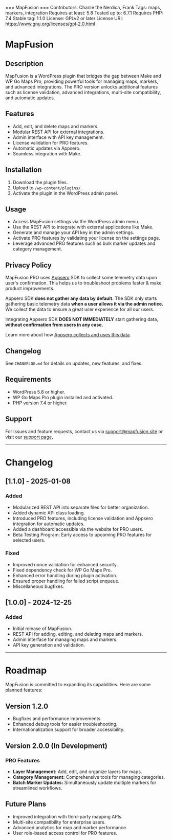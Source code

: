 === MapFusion ===
Contributors: Charlie the Nerdica, Frank
Tags: maps, markers, integration
Requires at least: 5.8
Tested up to: 6.7.1
Requires PHP: 7.4
Stable tag: 1.1.0
License: GPLv2 or later
License URI: https://www.gnu.org/licenses/gpl-2.0.html

# MapFusion

## Description
MapFusion is a WordPress plugin that bridges the gap between Make and WP Go Maps Pro, providing powerful tools for managing maps, markers, and advanced integrations. The PRO version unlocks additional features such as license validation, advanced integrations, multi-site compatibility, and automatic updates.

## Features
- Add, edit, and delete maps and markers.
- Modular REST API for external integrations.
- Admin interface with API key management.
- License validation for PRO features.
- Automatic updates via Appsero.
- Seamless integration with Make.

## Installation
1. Download the plugin files.
2. Upload to `/wp-content/plugins/`.
3. Activate the plugin in the WordPress admin panel.

## Usage
- Access MapFusion settings via the WordPress admin menu.
- Use the REST API to integrate with external applications like Make.
- Generate and manage your API key in the admin settings.
- Activate PRO features by validating your license on the settings page.
- Leverage advanced PRO features such as bulk marker updates and category management.

## Privacy Policy
MapFusion PRO uses [Appsero](https://appsero.com) SDK to collect some telemetry data upon user's confirmation. This helps us to troubleshoot problems faster & make product improvements.

Appsero SDK **does not gather any data by default.** The SDK only starts gathering basic telemetry data **when a user allows it via the admin notice.** We collect the data to ensure a great user experience for all our users.

Integrating Appsero SDK **DOES NOT IMMEDIATELY** start gathering data, **without confirmation from users in any case.**

Learn more about how [Appsero collects and uses this data](https://appsero.com/privacy-policy/).

## Changelog
See `CHANGELOG.md` for details on updates, new features, and fixes.

## Requirements
- WordPress 5.8 or higher.
- WP Go Maps Pro plugin installed and activated.
- PHP version 7.4 or higher.

## Support
For issues and feature requests, contact us via [support@mapfusion.site](mailto:support@mapfusion.site) or visit our [support page](https://mapfusion.site/support).

---

# Changelog

## [1.1.0] - 2025-01-08
### Added
- Modularized REST API into separate files for better organization.
- Added dynamic API class loading.
- Introduced PRO features, including license validation and Appsero integration for automatic updates.
- Added a dashboard accessible via the website for PRO users.
- Beta Testing Program: Early access to upcoming PRO features for selected users.

### Fixed
- Improved nonce validation for enhanced security.
- Fixed dependency check for WP Go Maps Pro.
- Enhanced error handling during plugin activation.
- Ensured proper handling for failed script enqueue.
- Miscellaneous bugfixes.

## [1.0.0] - 2024-12-25
### Added
- Initial release of MapFusion.
- REST API for adding, editing, and deleting maps and markers.
- Admin interface for managing maps and markers.
- API key generation and validation.

---

# Roadmap

MapFusion is committed to expanding its capabilities. Here are some planned features:

## Version 1.2.0
- Bugfixes and performance improvements.
- Enhanced debug tools for easier troubleshooting.
- Internationalization support for broader accessibility.

## Version 2.0.0 (In Development)
### PRO Features
- **Layer Management:** Add, edit, and organize layers for maps.
- **Category Management:** Comprehensive tools for managing categories.
- **Batch Marker Updates:** Simultaneously update multiple markers for streamlined workflows.

## Future Plans
- Improved integration with third-party mapping APIs.
- Multi-site compatibility for enterprise users.
- Advanced analytics for map and marker performance.
- User role-based access control for PRO features.
